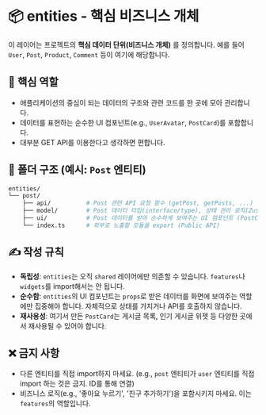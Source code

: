 # 📦 entities - 핵심 비즈니스 개체

이 레이어는 프로젝트의 **핵심 데이터 단위(비즈니스 개체)** 를 정의합니다. 예를 들어 `User`, `Post`, `Product`, `Comment` 등이 여기에 해당합니다.

## 🎯 핵심 역할

- 애플리케이션의 중심이 되는 데이터의 구조와 관련 코드를 한 곳에 모아 관리합니다.
- 데이터를 표현하는 순수한 UI 컴포넌트(e.g., `UserAvatar`, `PostCard`)를 포함합니다.
- 대부분 GET API를 이용한다고 생각하면 편합니다.

## 📁 폴더 구조 (예시: `Post` 엔티티)

```bash
entities/
└── post/
    ├── api/          # Post 관련 API 요청 함수 (getPost, getPosts, ...)
    ├── model/        # Post 데이터 타입(interface/type), 상태 관리 로직(Zustand, Jotai)
    ├── ui/           # Post 데이터를 받아 순수하게 보여주는 UI 컴포넌트 (PostCard.tsx, PostAuthor.tsx)
    └── index.ts      # 외부로 노출할 모듈을 export (Public API)
```

## ✍️ 작성 규칙

- **독립성**: `entities`는 오직 `shared` 레이어에만 의존할 수 있습니다. `features`나 `widgets`를 import해서는 안 됩니다.
- **순수함**: `entities`의 UI 컴포넌트는 `props`로 받은 데이터를 화면에 보여주는 역할에만 집중해야 합니다. 자체적으로 상태를 가지거나 API를 호출하지 않습니다.
- **재사용성**: 여기서 만든 `PostCard`는 게시글 목록, 인기 게시글 위젯 등 다양한 곳에서 재사용될 수 있어야 합니다.

## ❌ 금지 사항

- 다른 엔티티를 직접 import하지 마세요. (e.g., `post` 엔티티가 `user` 엔티티를 직접 import 하는 것은 금지. ID를 통해 연결)
- 비즈니스 로직(e.g., '좋아요 누르기', '친구 추가하기')을 포함시키지 마세요. 이는 `features`의 역할입니다.
